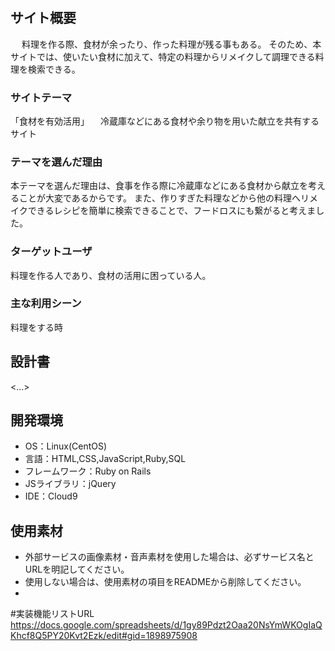 # <cooking>

## サイト概要
　 料理を作る際、食材が余ったり、作った料理が残る事もある。  そのため、本サイトでは、使いたい食材に加えて、特定の料理からリメイクして調理できる料理を検索できる。

### サイトテーマ
 「食材を有効活用」
　冷蔵庫などにある食材や余り物を用いた献立を共有するサイト

### テーマを選んだ理由
  本テーマを選んだ理由は、食事を作る際に冷蔵庫などにある食材から献立を考えることが大変であるからです。
    また、作りすぎた料理などから他の料理へリメイクできるレシピを簡単に検索できることで、フードロスにも繋がると考えました。

### ターゲットユーザ
  料理を作る人であり、食材の活用に困っている人。

### 主な利用シーン
 料理をする時

## 設計書
<...>

## 開発環境
- OS：Linux(CentOS)
- 言語：HTML,CSS,JavaScript,Ruby,SQL
- フレームワーク：Ruby on Rails
- JSライブラリ：jQuery
- IDE：Cloud9

## 使用素材
- 外部サービスの画像素材・音声素材を使用した場合は、必ずサービス名とURLを明記してください。
- 使用しない場合は、使用素材の項目をREADMEから削除してください。
- 
#実装機能リストURL
https://docs.google.com/spreadsheets/d/1gy89Pdzt2Oaa20NsYmWKOgIaQKhcf8Q5PY20Kvt2Ezk/edit#gid=1898975908